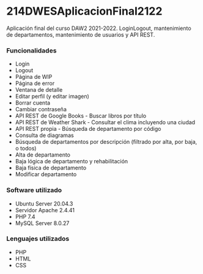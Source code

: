 # 214DWESAplicacionFinal2122
Aplicación final del curso DAW2 2021-2022. LoginLogout, mantenimiento de departamentos, mantenimiento de usuarios y API REST.

### Funcionalidades
- Login
- Logout
- Página de WIP
- Página de error
- Ventana de detalle
- Editar perfil (y editar imagen)
- Borrar cuenta
- Cambiar contraseña
- API REST de Google Books - Buscar libros por título
- API REST de Weather Shark - Consultar el clima incluyendo una ciudad
- API REST propia - Búsqueda de departamento por código
- Consulta de diagramas
- Búsqueda de departamentos por descripción (filtrado por alta, por baja, o todos)
- Alta de departamento
- Baja lógica de departamento y rehabilitación
- Baja física de departamento
- Modificar departamento

### Software utilizado
- Ubuntu Server 20.04.3
- Servidor Apache 2.4.41
- PHP 7.4
- MySQL Server 8.0.27

### Lenguajes utilizados
- PHP
- HTML
- CSS

